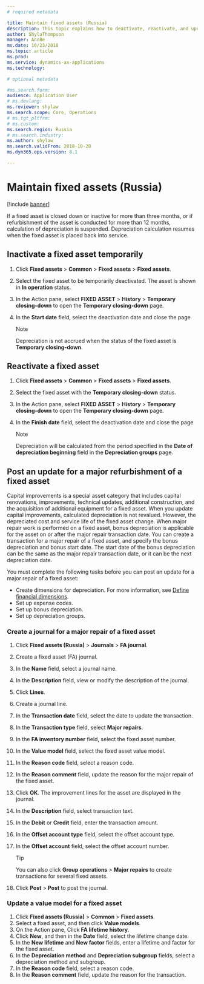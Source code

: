 ```yaml
---
# required metadata

title: Maintain fixed assets (Russia)
description: This topic explains how to deactivate, reactivate, and update a fixed asset in Microsoft Dynamics 365 for Finance and Operations in Russia.
author: ShylaThompson
manager: AnnBe
ms.date: 10/23/2018
ms.topic: article
ms.prod: 
ms.service: dynamics-ax-applications
ms.technology: 

# optional metadata

#ms.search.form:  
audience: Application User
# ms.devlang: 
ms.reviewer: shylaw
ms.search.scope: Core, Operations
# ms.tgt_pltfrm: 
# ms.custom: 
ms.search.region: Russia
# ms.search.industry: 
ms.author: shylaw
ms.search.validFrom: 2018-10-28
ms.dyn365.ops.version: 8.1

---
```


# Maintain fixed assets (Russia)
[!include [banner](../includes/banner.md)]

If a fixed asset is closed down or inactive for more than three months, or if refurbishment of the asset is conducted for more than 12 months, calculation of depreciation is suspended. Depreciation calculation resumes when the fixed asset is placed back into service.

## Inactivate a fixed asset temporarily

1.  Click **Fixed assets** \> **Common** \> **Fixed assets** \> **Fixed assets**.
2.  Select the fixed asset to be temporarily deactivated. The asset is shown in **In operation** status.
3.  In the Action pane, select **FIXED ASSET** \> **History** \> **Temporary closing-down** to open the **Temporary closing-down** page.
4.  In the **Start date** field, select the deactivation date and close the page
   
    > [!NOTE]
    > Depreciation is not accrued when the status of the fixed asset is **Temporary closing-down**.

## Reactivate a fixed asset

1.  Click **Fixed assets** \> **Common** \> **Fixed assets** \> **Fixed assets**.
2.  Select the fixed asset with the **Temporary closing-down** status.
3.   In the Action pane, select **FIXED ASSET** \> **History** \> **Temporary closing-down** to open the **Temporary closing-down** page.
4.  In the **Finish date** field, select the deactivation date and close the page

    > [!NOTE]
    > Depreciation will be calculated from the period specified in the **Date of depreciation beginning** field in the **Depreciation groups** page.

## Post an update for a major refurbishment of a fixed asset 

Capital improvements is a special asset category that includes capital renovations, improvements, technical updates, additional construction, and the acquisition of additional equipment for a fixed asset. When you update capital improvements, calculated depreciation is not revalued. However, the depreciated cost and service life of the fixed asset change. When major repair work is performed on a fixed asset, bonus depreciation is applicable for the asset on or after the major repair transaction date. You can create a transaction for a major repair of a fixed asset, and specify the bonus depreciation and bonus start date. The start date of the bonus depreciation can be the same as the major repair transaction date, or it can be the next depreciation date.

You must complete the following tasks before you can post an update for a major repair of a fixed asset:

  - Create dimensions for depreciation. For more information, see [Define financial dimensions](../general-ledger/tasks/define-financial-dimensions.md).
  - Set up expense codes. 
  - Set up bonus depreciation.
  - Set up depreciation groups.

### Create a journal for a major repair of a fixed asset

1.  Click **Fixed assets (Russia)** \> **Journals** \> **FA journal**.
2.  Create a fixed asset (FA) journal.
3.  In the **Name** field, select a journal name.
4.  In the **Description** field, view or modify the description of the journal.
5.  Click **Lines**.
6.  Create a journal line.
7.  In the **Transaction date** field, select the date to update the transaction.
8.  In the **Transaction type** field, select **Major repairs**.
9.  In the **FA inventory number** field, select the fixed asset number.
10. In the **Value model** field, select the fixed asset value model.
11. In the **Reason code** field, select a reason code.
12. In the **Reason comment** field, update the reason for the major repair of the fixed asset.
13. Click **OK**. The improvement lines for the asset are displayed in the journal.
14. In the **Description** field, select transaction text.
15. In the **Debit** or **Credit** field, enter the transaction amount.
16. In the **Offset account type** field, select the offset account type.
17. In the **Offset account** field, select the offset account number.
    > [!TIP]
    > You can also click **Group operations** > **Major repairs** to create transactions for several fixed assets.

18. Click **Post** \> **Post** to post the journal.

### Update a value model for a fixed asset

1.  Click **Fixed assets (Russia)** \> **Common** \> **Fixed assets**.
2.  Select a fixed asset, and then click **Value models**.
3.  On the Action pane, Click **FA lifetime history**.
4.  Click **New**, and then in the **Date** field, select the lifetime change date.
5.  In the **New lifetime** and **New factor** fields, enter a lifetime and factor for the fixed asset.
6.  In the **Depreciation method** and **Depreciation subgroup** fields, select a depreciation method and subgroup.
7.  In the **Reason code** field, select a reason code.
8.  In the **Reason comment** field, update the reason for the transaction.
